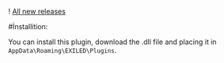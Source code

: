 ! [All new releases](https://github.com/Treaxy/AutoRoundLock/releases)

#İnstallition:

You can install this plugin, download the .dll file and placing it in ``AppData\Roaming\EXILED\Plugins``.
